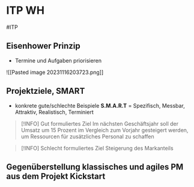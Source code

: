 # ITP WH
#ITP 

## Eisenhower Prinzip
- Termine und Aufgaben priorisieren

![[Pasted image 20231116203723.png]]

## Projektziele, SMART

- konkrete gute/schlechte Beispiele 
**S.M.A.R.T** = Spezifisch, Messbar, Attraktiv, Realistisch, Terminiert

>[!INFO] Gut formuliertes Ziel
> Im nächsten Geschäftsjahr soll der Umsatz um 15 Prozent im Vergleich zum Vorjahr gesteigert werden, um Ressourcen für zusätzliches Personal zu schaffen

>[!INFO] Schlecht formuliertes Ziel
>Steigerung des Markanteils


## Gegenüberstellung klassisches und agiles PM aus dem Projekt Kickstart